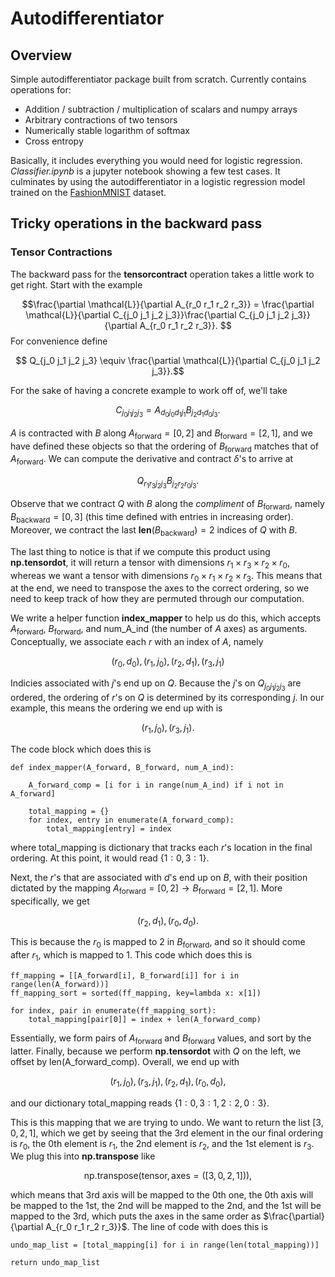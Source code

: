 # Autodifferentiator

## Overview

Simple autodifferentiator package built from scratch.  Currently contains operations for:
- Addition / subtraction / multiplication of scalars and numpy arrays 
- Arbitrary contractions of two tensors
- Numerically stable logarithm of softmax 
- Cross entropy

Basically, it includes everything you would need for logistic regression. _Classifier.ipynb_ is a jupyter notebook
showing a few test cases. It culminates by using the autodifferentiator in a logistic regression model trained on the 
[FashionMNIST](https://www.kaggle.com/datasets/zalando-research/fashionmnist) dataset.



## Tricky operations in the backward pass

### Tensor Contractions
The backward pass for the __tensorcontract__ operation takes a little work to get right. Start with the example

$$\frac{\partial \mathcal{L}}{\partial A_{r_0 r_1 r_2 r_3}} = \frac{\partial \mathcal{L}}{\partial C_{j_0 j_1 j_2 j_3}}\frac{\partial C_{j_0 j_1 j_2 j_3}}{\partial A_{r_0 r_1 r_2 r_3}}. $$ For convenience define

$$ Q_{j_0 j_1 j_2 j_3} \equiv \frac{\partial \mathcal{L}}{\partial C_{j_0 j_1 j_2 j_3}}.$$

For the sake of having a concrete example to work off of, we'll take

$$C_{j_0 j_1 j_2 j_3} = A_{d_0 j_0 d_1 j_1}B_{j_2 d_1 d_0 j_3}. $$ 

$A$ is contracted with $B$ along $A_{\text{forward}} = [0,2]$ and $B_{\text{forward}} = [2, 1]$, and we have defined these objects so that the ordering of $B_{\text{forward}}$ matches that of $A_{\text{forward}}$. We can compute the derivative and contract $\delta$'s to arrive at

$$Q_{r_1 r_3 j_2 j_3}B_{j_2 r_2 r_0 j_3}.$$

Observe that we contract $Q$ with $B$ along the _compliment_ of $B_{\text{forward}}$, namely $B_{\text{backward}} = [0,3]$ (this time defined with entries in increasing order). Moreover, we contract the last $\textbf{len}(B_{\text{backward}}) = 2$ indices of $Q$ with $B$.

The last thing to notice is that if we compute this product using __np.tensordot__, it will return a tensor with dimensions $r_1 \times r_3 \times r_2 \times r_0$, whereas we want a tensor with dimensions $r_0 \times r_1 \times r_2 \times r_3$. This means that at the end, we need to transpose the axes to the correct ordering, so we need to keep track of how they are permuted through our computation.

We write a helper function __index_mapper__ to help us do this, which accepts $A_{\text{forward}}$, $B_{\text{forward}}$, and num_A_ind (the number of $A$ axes) as arguments.  Conceptually, we associate each $r$ with an index of $A$, namely

$$
(r_0, d_0), (r_1, j_0), (r_2, d_1), (r_3, j_1)
$$

Indicies associated with $j$'s end up on $Q$. Because the $j$'s on $Q_{j_0 j_1 j_2 j_3}$ are ordered, the ordering of $r$'s on $Q$ is determined by its corresponding $j$. In our example, this means the ordering we end up with is 

$$(r_1, j_0), (r_3, j_1).$$

The code block which does this is



    def index_mapper(A_forward, B_forward, num_A_ind):

        A_forward_comp = [i for i in range(num_A_ind) if i not in A_forward]
    
        total_mapping = {}
        for index, entry in enumerate(A_forward_comp):
            total_mapping[entry] = index
            
    


where total_mapping is dictionary that tracks each $r$'s location in the final ordering. At this point, it would read $\{1:0, 3:1\}$.  

Next, the $r$'s that are associated with $d$'s end up on $B$, with their position dictated by the mapping $A_{\text{forward}} = [0,2]\rightarrow B_{\text{forward}} = [2, 1]$.  More specifically, we get

$$(r_2, d_1), (r_0, d_0).$$

This is because the $r_0$ is mapped to $2$ in $B_{\text{forward}}$, and so it should come after $r_1$, which is mapped to $1$. This code which does this is 



    ff_mapping = [[A_forward[i], B_forward[i]] for i in range(len(A_forward))]
    ff_mapping_sort = sorted(ff_mapping, key=lambda x: x[1])

    for index, pair in enumerate(ff_mapping_sort):
        total_mapping[pair[0]] = index + len(A_forward_comp)



Essentially, we form pairs of $A_{\text{forward}}$ and $B_{\text{forward}}$ values, and sort by the latter. Finally, because we perform __np.tensordot__ with $Q$ on the left, we offset by len(A_forward_comp). Overall, we end up with 

$$(r_1, j_0), (r_3, j_1), (r_2, d_1), (r_0, d_0),$$

and our dictionary total_mapping reads $\{1:0, 3:1, 2:2, 0:3\}$.

This is this mapping that we are trying to undo. We want to return the list $[3,0,2,1]$, which we get by seeing that the 3rd element in the our final ordering is $r_0$, the 0th element is $r_1$, the 2nd element is $r_2$, and the 1st element is $r_3$. We plug this into __np.transpose__ like

$$\text{np.transpose}(\text{tensor}, \text{axes}=([3,0,2,1])),$$

which means that 3rd axis will be mapped to the 0th one, the 0th axis will be mapped to the 1st, the 2nd will be mapped to the 2nd, and the 1st will be mapped to the 3rd, which puts the axes in the same order as $\frac{\partial}{\partial A_{r_0 r_1 r_2 r_3}}$.  The line of code with does this is 



    undo_map_list = [total_mapping[i] for i in range(len(total_mapping))]

    return undo_map_list

